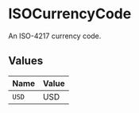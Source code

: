 # ISOCurrencyCode

An ISO-4217 currency code.


## Values

| Name  | Value |
| ----- | ----- |
| `USD` | USD   |